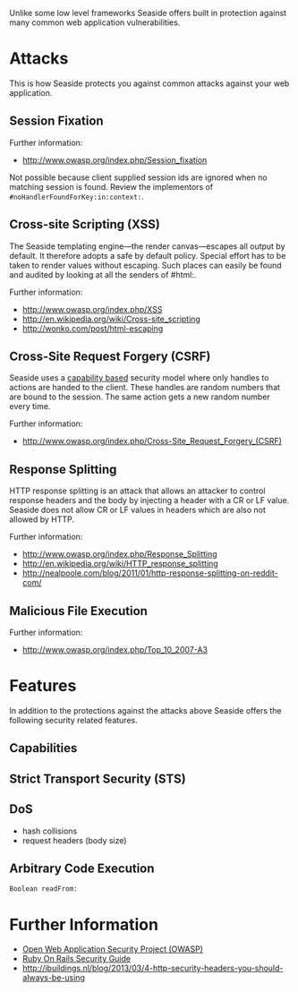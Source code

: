 Unlike some low level frameworks Seaside offers built in protection against many common web application vulnerabilities.

# Attacks #

This is how Seaside protects you against common attacks against your web application.

## Session Fixation ##
Further information:
  * http://www.owasp.org/index.php/Session_fixation

Not possible because client supplied session ids are ignored when no matching session is found. Review the implementors of `#noHandlerFoundForKey:in:context:`.

## Cross-site Scripting (XSS) ##
The Seaside templating engine—the render canvas—escapes all output by default. It therefore adopts a safe by default policy. Special effort has to be taken to render values without escaping. Such places can easily be found and audited by looking at all the senders of #html:.

Further information:
  * http://www.owasp.org/index.php/XSS
  * http://en.wikipedia.org/wiki/Cross-site_scripting
  * http://wonko.com/post/html-escaping

## Cross-Site Request Forgery (CSRF) ##

Seaside uses a [capability based](https://en.wikipedia.org/wiki/Capability-based_security) security model where only handles to actions are handed to the client. These handles are random numbers that are bound to the session. The same action gets a new random number every time.

Further information:
  * http://www.owasp.org/index.php/Cross-Site_Request_Forgery_(CSRF)

## Response Splitting ##
HTTP response splitting is an attack that allows an attacker to control response headers and the body by injecting a header with a CR or LF value. Seaside does not allow CR or LF values in headers which are also not allowed by HTTP.

Further information:
  * http://www.owasp.org/index.php/Response_Splitting
  * http://en.wikipedia.org/wiki/HTTP_response_splitting
  * http://nealpoole.com/blog/2011/01/http-response-splitting-on-reddit-com/

## Malicious File Execution ##
Further information:
  * http://www.owasp.org/index.php/Top_10_2007-A3

# Features #
In addition to the protections against the attacks above Seaside offers the following security related features.

## Capabilities ##

## Strict Transport Security (STS) ##

## DoS ##
  * hash collisions
  * request headers (body size)

## Arbitrary Code Execution ##
`Boolean readFrom:`

# Further Information #
  * [Open Web Application Security Project (OWASP)](http://www.owasp.org/)
  * [Ruby On Rails Security Guide](http://guides.rubyonrails.org/security.html)
  * http://ibuildings.nl/blog/2013/03/4-http-security-headers-you-should-always-be-using